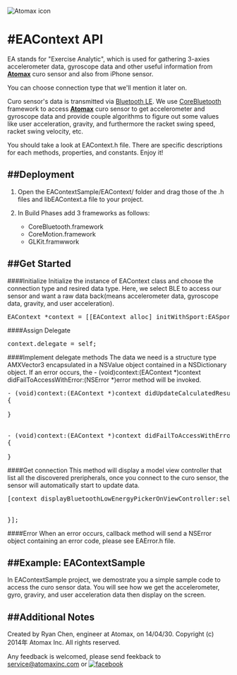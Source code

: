 
![Atomax icon](http://www.atomaxinc.com/ref_images/atomaxlogocolormain.png)

#EAContext API
===


EA stands for "Exercise Analytic", which is used for gathering 3-axies accelerometer data, gyroscope data and other useful information from [**Atomax**](http://www.atomaxinc.com/) curo sensor and also from iPhone sensor.

You can choose connection type that we'll mention it later on.

Curo sensor's data is transmitted via [Bluetooth LE](http://en.wikipedia.org/wiki/Bluetooth_low_energy). We use [CoreBluetooth](https://developer.apple.com/library/ios/documentation/NetworkingInternetWeb/Conceptual/CoreBluetooth_concepts/AboutCoreBluetooth/Introduction.html#//apple_ref/doc/uid/TP40013257) framework to access [**Atomax**](http://www.atomaxinc.com/) curo sensor to get accelerometer and gyroscope data and provide couple algorithms to figure out some values like user acceleration, gravity, and furthermore the racket swing speed, racket swing velocity, etc.

You should take a look at EAContext.h file. There are specific descriptions for each methods, properties, and constants. Enjoy it! 



##Deployment
---
1. Open the EAContextSample/EAContext/ folder and drag those of the .h files and libEAContext.a file to your project.

2. In Build Phases add 3 frameworks as follows:
	* CoreBluetooth.framework
	* CoreMotion.framework
	* GLKit.framwwork

##Get Started
---
####Initialize
Initialize the instance of EAContext class and choose the connection type and resired data type. Here, we select BLE to access our sensor and want a raw data back(means accelerometer data, gyroscope data, gravity, and user acceleration).

<pre>
EAContext *context = [[EAContext alloc] initWithSport:EASportTypeRAWData andConnectionType:EAConnectionTypeBLE];
</pre>

####Assign Delegate

<pre>context.delegate = self;</pre>

####Implement delegate methods
The data we need is a structure type AMXVector3 encapsulated in a NSValue object contained in a NSDictionary object. If an error occurs, the - (void)context:(EAContext *)context didFailToAccessWithError:(NSError *)error method will be invoked.
<pre>
- (void)context:(EAContext *)context didUpdateCalculatedResultWithUserInfo:(NSDictionary *)userinfo
{

}


- (void)context:(EAContext *)context didFailToAccessWithError:(NSError *)error
{

}
</pre>

####Get connection
This method will display a model view controller that list all the discovered preripherals, once you connect to  the curo sensor, the sensor will automatically start to update data.
<pre>
[context displayBluetoothLowEnergyPickerOnViewController:self WithCompletion:^(NSError *error){
            
            
}];
</pre>

####Error
When an error occurs, callback method will send a NSError object containing an error code, please see EAError.h file.

##Example: EAContextSample
---
In EAContextSample project, we demostrate you a simple sample code to access the curo sensor data. You will see 
how we get the accelerometer, gyro, graviry, and user acceleration data then display on the screen. 


##Additional Notes
---
Created by Ryan Chen, engineer at Atomax, on 14/04/30.
Copyright (c) 2014年 Atomax Inc. All rights reserved.

Any feedback is welcomed, please send feekback to 
<service@atomaxinc.com> or [![facebook](http://www.atomaxinc.com/ref_images/facebook.png)](https://www.facebook.com/pages/Atomax/154955394547353)
